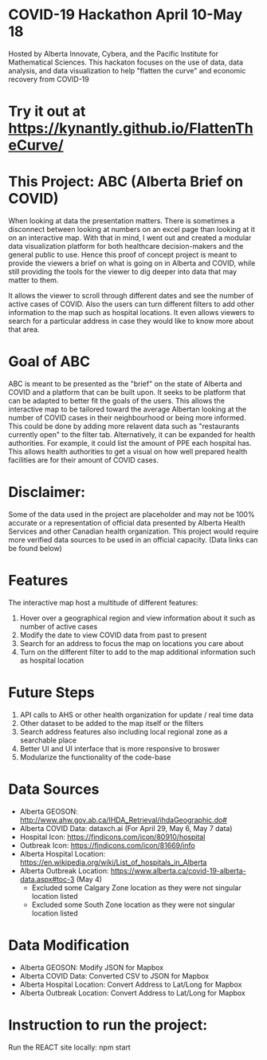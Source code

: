 # COVID-19 Hackathon April 10-May 18
Hosted by Alberta Innovate, Cybera, and the Pacific Institute for Mathematical Sciences.
This hackaton focuses on the use of data, data analysis, and data visualization to help
"flatten the curve" and economic recovery from COVID-19

# Try it out at https://kynantly.github.io/FlattenTheCurve/

# This Project: ABC (Alberta Brief on COVID) 
When looking at data the presentation matters. There is sometimes a disconnect between
looking at numbers on an excel page than looking at it on an interactive map. With that 
in mind, I went out and created a modular data visualization platform for both healthcare 
decision-makers and the general public to use. Hence this proof of concept project is 
meant to provide the viewers a brief on what is going on in Alberta and COVID, while still 
providing the tools for the viewer to dig deeper into data that may matter to them. 

It allows the viewer to scroll through different dates and see the number of active cases
of COVID. Also the users can turn different filters to add other information to 
the map such as hospital locations. It even allows viewers to search for a particular address
in case they would like to know more about that area. 

# Goal of ABC
ABC is meant to be presented as the "brief" on the state of Alberta and COVID and a platform that 
can be built upon. It seeks to be platform that can be adapted to better fit the goals of the users. 
This allows the interactive map to be tailored toward the average Albertan looking at the number of 
COVID cases in their neighbourhood or being more informed. This could be done by adding more 
relavent data such as "restaurants currently open" to the filter tab. Alternatively, it can be 
expanded for health authorities. For example, it could list the amount of PPE each hospital has. 
This allows health authorities to get a visual on how well prepared health facilities are for 
their amount of COVID cases.   

# Disclaimer:
Some of the data used in the project are placeholder and may not be 100% accurate or
a representation of official data presented by Alberta Health Services and other 
Canadian health organization. This project would require more verified data sources
to be used in an official capacity. (Data links can be found below)

# Features
The interactive map host a multitude of different features:
  1. Hover over a geographical region and view information about it such as number of active cases
  2. Modify the date to view COVID data from past to present
  3. Search for an address to focus the map on locations you care about
  4. Turn on the different filter to add to the map additional information such as hospital location
 
# Future Steps
  1. API calls to AHS or other health organization for update / real time data
  2. Other dataset to be added to the map itself or the filters
  3. Search address features also including local regional zone as a searchable place
  4. Better UI and UI interface that is more responsive to broswer 
  5. Modularize the functionality of the code-base 

# Data Sources
  * Alberta GEOSON:        	    http://www.ahw.gov.ab.ca/IHDA_Retrieval/ihdaGeographic.do#    
  * Alberta COVID Data:   	    dataxch.ai (For April 29, May 6, May 7 data)
  * Hospital Icon:        	    https://findicons.com/icon/80910/hospital
  * Outbreak Icon:              https://findicons.com/icon/81669/info
  * Alberta Hospital Location: 	https://en.wikipedia.org/wiki/List_of_hospitals_in_Alberta
  * Alberta Outbreak Location:  https://www.alberta.ca/covid-19-alberta-data.aspx#toc-3 (May 4)
    * Excluded some Calgary Zone location as they were not singular location listed
    * Excluded some South Zone location as they were not singular location listed

# Data Modification
  * Alberta GEOSON:               Modify JSON for Mapbox
  * Alberta COVID Data:           Converted CSV to JSON for Mapbox
  * Alberta Hospital Location:    Convert Address to Lat/Long for Mapbox
  * Alberta Outbreak Location:    Convert Address to Lat/Long for Mapbox

# Instruction to run the project:
  Run the REACT site locally:               npm start

